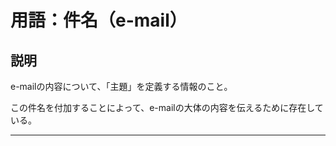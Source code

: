 # 用語：件名（e-mail）

## 説明

e-mailの内容について、「主題」を定義する情報のこと。

この件名を付加することによって、e-mailの大体の内容を伝えるために存在している。

___

<br><br><br><br><br><br><br><br><br><br><br><br><br><br><br><br>
